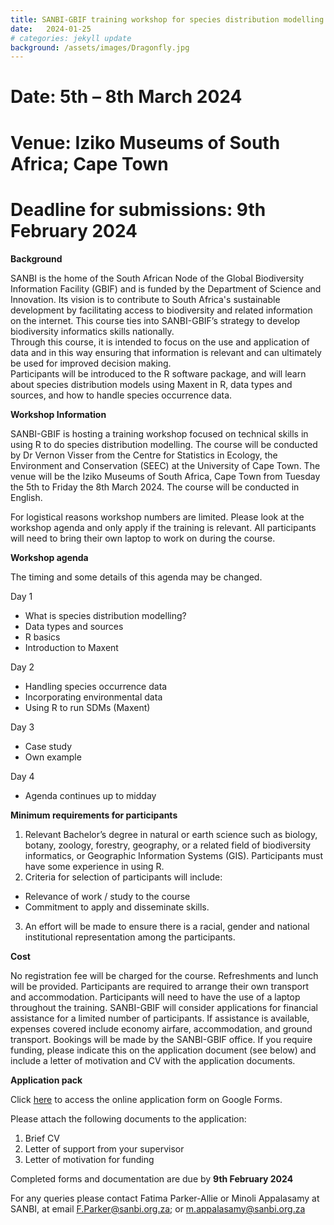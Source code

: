 ```yaml
---
title: SANBI-GBIF training workshop for species distribution modelling using Maxent in R
date:   2024-01-25
# categories: jekyll update
background: /assets/images/Dragonfly.jpg
---
```


# Date: 5th  – 8th March 2024

# Venue: Iziko Museums of South Africa; Cape Town

# Deadline for submissions: 9th February 2024

**Background**

SANBI is the home of the South African Node of the Global Biodiversity Information Facility (GBIF) and 
is funded by the Department of Science and Innovation.  Its vision is to contribute to South Africa's 
sustainable development by facilitating access to biodiversity and related information on the internet.
This course ties into SANBI-GBIF’s strategy to develop biodiversity informatics skills nationally.  
Through this course, it is intended to focus on the use and application of data and in this way 
ensuring that information is relevant and can ultimately be used for improved decision making.  
Participants will be introduced to the R software package, and will learn about species distribution models
using Maxent in R, data types and sources, and how to handle species occurrence data.

**Workshop Information**

SANBI-GBIF is hosting a training workshop focused on technical skills in using R to do species distribution modelling. 
The course will be conducted by Dr Vernon Visser from the Centre for Statistics in Ecology, the Environment and 
Conservation (SEEC) at the University of Cape Town.  The venue will be the Iziko Museums of South Africa, Cape Town
from Tuesday the 5th to Friday the 8th March 2024. The course will be conducted in English. 

For logistical reasons workshop numbers are limited. Please look at the workshop agenda and only apply if the
training is relevant. All participants will need to bring their own laptop to work on during the course.

**Workshop agenda**

The timing and some details of this agenda may be changed. 

Day 1
-  What is species distribution modelling?
- Data types and sources
- R basics
- Introduction to Maxent

Day 2
- Handling species occurrence data
- Incorporating environmental data
- Using R to run SDMs (Maxent)

Day 3
-  Case study
- Own example

Day 4
- Agenda continues up to midday

**Minimum requirements for participants**

1.	Relevant Bachelor’s degree in natural or earth science such as biology, botany, zoology, forestry, geography, or a related field of biodiversity 
        informatics, or Geographic Information Systems (GIS).  Participants must have some experience in using R. 
2.	Criteria for selection of participants will include:
* Relevance of work / study to the course
* Commitment to apply and disseminate skills.
3.	An effort will be made to ensure there is a racial, gender and national institutional representation among the participants.
	
**Cost**

No registration fee will be charged for the course. Refreshments and lunch will be provided. Participants are required to arrange their own transport and accommodation. Participants will need to have the use of a laptop throughout the training. SANBI-GBIF will consider applications for financial assistance for a limited number of participants. If assistance is available, expenses covered include economy airfare, accommodation, and ground transport. Bookings will be made by the SANBI-GBIF office. If you require funding, please indicate this on the application document (see below) and include a letter of motivation and CV with the application documents.
		
**Application pack**

Click [here](https://docs.google.com/forms/d/e/1FAIpQLSddc0HIybihPzS1F6bG8ov1KyYCQs8YQtNMx8lOfi_Lr279vQ/viewform) to access
the online application form on Google Forms. 

Please attach the following documents to the application: 
1.	Brief CV
2.	Letter of support from your supervisor
3.	Letter of motivation for funding

Completed forms and documentation are due by **9th February 2024**

For any queries please contact Fatima Parker-Allie or Minoli Appalasamy at SANBI, 
at email <F.Parker@sanbi.org.za>; or <m.appalasamy@sanbi.org.za>


